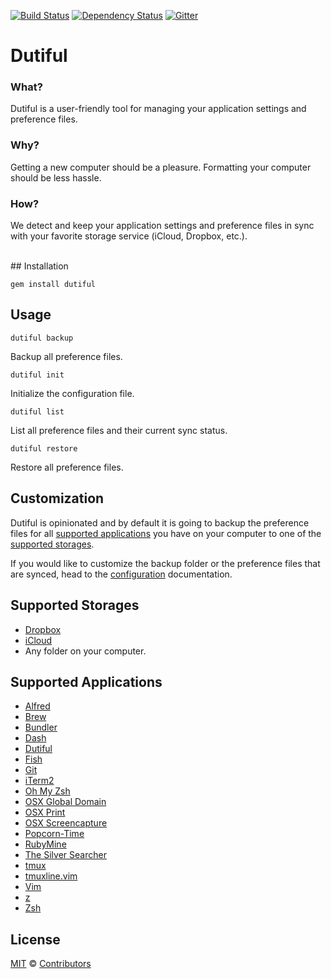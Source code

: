 [![Build Status](https://travis-ci.org/bpinto/dutiful.svg?branch=master)](https://travis-ci.org/bpinto/dutiful)
[![Dependency Status](https://gemnasium.com/bpinto/dutiful.svg)](https://gemnasium.com/bpinto/dutiful)
[![Gitter](https://img.shields.io/badge/gitter-join%20chat-blue.svg)](https://gitter.im/bpinto/dutiful?utm_source=badge&utm_medium=badge&utm_campaign=pr-badge&utm_content=badge)

# Dutiful

### What?
  Dutiful is a user-friendly tool for managing your application settings and preference files.
  
### Why?
  Getting a new computer should be a pleasure.  Formatting your computer should be less hassle.

### How?
  We detect and keep your application settings and preference files in sync with your favorite storage service (iCloud, Dropbox, etc.).

<br>
## Installation

```shell
gem install dutiful
```

## Usage

`dutiful backup`

Backup all preference files.

`dutiful init`

Initialize the configuration file.

`dutiful list`

List all preference files and their current sync status.

`dutiful restore`

Restore all preference files.

## Customization

Dutiful is opinionated and by default it is going to backup the preference files for all [supported applications](#supported-applications) you have on your computer to one of the [supported storages](#supported-storages).

If you would like to customize the backup folder or the preference files that are synced, head to the [configuration](https://github.com/bpinto/dutiful/wiki#configure-dutiful) documentation.

## Supported Storages

 - [Dropbox](https://www.dropbox.com)
 - [iCloud](https://www.icloud.com)
 - Any folder on your computer.

## Supported Applications
 - [Alfred](http://www.alfredapp.com)
 - [Brew](http://brew.sh)
 - [Bundler](http://bundler.io)
 - [Dash](https://kapeli.com/dash)
 - [Dutiful](https://github.com/bpinto/dutiful/)
 - [Fish](http://fishshell.com)
 - [Git](https://git-scm.com)
 - [iTerm2](https://iterm2.com)
 - [Oh My Zsh](http://ohmyz.sh)
 - [OSX Global Domain](db/osx-global-domain.toml)
 - [OSX Print](db/osx-print.toml)
 - [OSX Screencapture](db/osx-screencapture.toml)
 - [Popcorn-Time](https://popcorntime.io)
 - [RubyMine](https://www.jetbrains.com/ruby/)
 - [The Silver Searcher](http://geoff.greer.fm/ag/)
 - [tmux](https://tmux.github.io)
 - [tmuxline.vim](https://github.com/edkolev/tmuxline.vim)
 - [Vim](http://www.vim.org)
 - [z](https://github.com/rupa/z)
 - [Zsh](http://www.zsh.org)
 
## License

[MIT](http://mit-license.org) © [Contributors](https://github.com/bpinto/dutiful/graphs/contributors)
